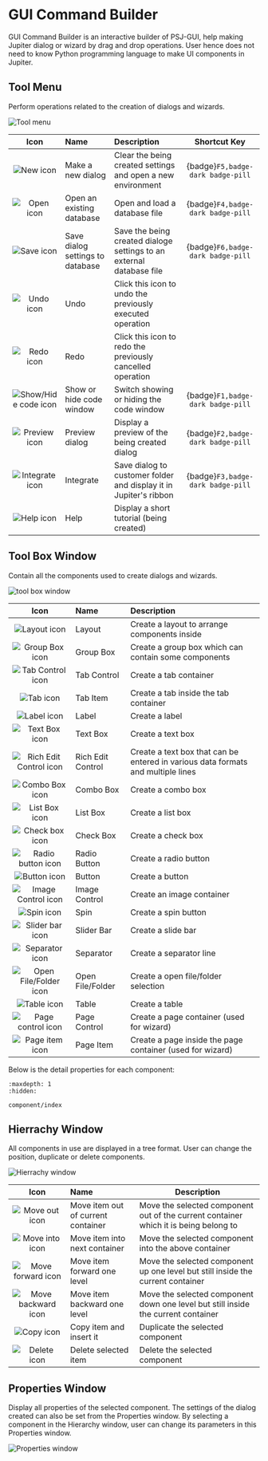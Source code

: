 # GUI Command Builder

GUI Command Builder is an interactive builder of PSJ-GUI, help making Jupiter dialog or wizard by drag and drop operations. User hence does not need to know Python programming language to make UI components in Jupiter.

## Tool Menu

Perform operations related to the creation of dialogs and wizards.

![Tool menu](./../_images/GUI_CommandBuilder_MenuWindow_ToolMenu.png)

|                               Icon                               | Name                             | Description                                                          |           Shortcut Key            |
| :--------------------------------------------------------------: | :------------------------------- | :------------------------------------------------------------------- | :-------------------------------: |
|         ![New icon](./../_images/ToolMenu_icon/New.png)          | Make a new dialog                | Clear the being created settings and open a new environment          | {badge}`F5,badge-dark badge-pill` |
|        ![Open icon](./../_images/ToolMenu_icon/Open.png)         | Open an existing database        | Open and load a database file                                        | {badge}`F4,badge-dark badge-pill` |
|        ![Save icon](./../_images/ToolMenu_icon/Save.png)         | Save dialog settings to database | Save the being created dialoge settings to an external database file | {badge}`F6,badge-dark badge-pill` |
|        ![Undo icon](./../_images/ToolMenu_icon/Undo.png)         | Undo                             | Click this icon to undo the previously executed operation            |                                   |
|        ![Redo icon](./../_images/ToolMenu_icon/Redo.png)         | Redo                             | Click this icon to redo the previously cancelled operation           |                                   |
| ![Show/Hide code icon](./../_images/ToolMenu_icon/Show_hide.png) | Show or hide code window         | Switch showing or hiding the code window                             | {badge}`F1,badge-dark badge-pill` |
|     ![Preview icon](./../_images/ToolMenu_icon/Preview.png)      | Preview dialog                   | Display a preview of the being created dialog                        | {badge}`F2,badge-dark badge-pill` |
|   ![Integrate icon](./../_images/ToolMenu_icon/Integrate.png)    | Integrate                        | Save dialog to customer folder and display it in Jupiter's ribbon    | {badge}`F3,badge-dark badge-pill` |
|        ![Help icon](./../_images/ToolMenu_icon/Help.png)         | Help                             | Display a short tutorial (being created)                             |                                   |

## Tool Box Window

Contain all the components used to create dialogs and wizards.

![tool box window](./../_images/GUI_CommandBuilder_MenuWindow_ToolBox.png)

|                                   Icon                                   | Name              | Description                                                                      |
| :----------------------------------------------------------------------: | :---------------- | :------------------------------------------------------------------------------- |
|           ![Layout icon](./../_images/ToolBox_icon/Layout.png)           | Layout            | Create a layout to arrange components inside                                     |
|        ![Group Box icon](./../_images/ToolBox_icon/GroupBox.png)         | Group Box         | Create a group box which can contain some components                             |
|      ![Tab Control icon](./../_images/ToolBox_icon/TabControl.png)       | Tab Control       | Create a tab container                                                           |
|            ![Tab icon](./../_images/ToolBox_icon/TabItem.png)            | Tab Item          | Create a tab inside the tab container                                            |
|            ![Label icon](./../_images/ToolBox_icon/Label.png)            | Label             | Create a label                                                                   |
|         ![Text Box icon](./../_images/ToolBox_icon/TextBox.png)          | Text Box          | Create a text box                                                                |
| ![Rich Edit Control icon](./../_images/ToolBox_icon/RichEditControl.png) | Rich Edit Control | Create a text box that can be entered in various data formats and multiple lines |
|        ![Combo Box icon](./../_images/ToolBox_icon/ComboBox.png)         | Combo Box         | Create a combo box                                                               |
|         ![List Box icon](./../_images/ToolBox_icon/Listbox.png)          | List Box          | Create a list box                                                                |
|        ![Check box icon](./../_images/ToolBox_icon/Checkbox.png)         | Check Box         | Create a check box                                                               |
|     ![Radio button icon](./../_images/ToolBox_icon/RadioButton.png)      | Radio Button      | Create a radio button                                                            |
|           ![Button icon](./../_images/ToolBox_icon/Button.png)           | Button            | Create a button                                                                  |
|    ![Image Control icon](./../_images/ToolBox_icon/ImageControl.png)     | Image Control     | Create an image container                                                        |
|             ![Spin icon](./../_images/ToolBox_icon/Spin.png)             | Spin              | Create a spin button                                                             |
|       ![Slider bar icon](./../_images/ToolBox_icon/SliderBar.png)        | Slider Bar        | Create a slide bar                                                               |
|        ![Separator icon](./../_images/ToolBox_icon/Separator.png)        | Separator         | Create a separator line                                                          |
|  ![Open File/Folder icon](./../_images/ToolBox_icon/OpenFileFolder.png)  | Open File/Folder  | Create a open file/folder selection                                              |
|            ![Table icon](./../_images/ToolBox_icon/Table.png)            | Table             | Create a table                                                                   |
|     ![Page control icon](./../_images/ToolBox_icon/PageControl.png)      | Page Control      | Create a page container (used for wizard)                                        |
|        ![Page item icon](./../_images/ToolBox_icon/PageItem.png)         | Page Item         | Create a page inside the page container (used for wizard)                        |

Below is the detail properties for each component:

```{toctree}
:maxdepth: 1
:hidden:

component/index
```

## Hierrachy Window

All components in use are displayed in a tree format.
User can change the position, duplicate or delete components.

![Hierrachy window](./../_images/GUI_CommandBuilder_MenuWindow_Hierarchy.png)

|                                 Icon                                 | Name                               | Description                                                                          |
| :------------------------------------------------------------------: | :--------------------------------- | ------------------------------------------------------------------------------------ |
|  ![Move out icon](./../_images/Hierarchy_icon/Move_upperlevel.png)   | Move item out of current container | Move the selected component out of the current container which it is being belong to |
|  ![Move into icon](./../_images/Hierarchy_icon/Move_lowerlevel.png)  | Move item into next container      | Move the selected component into the above container                                 |
|  ![Move forward icon](./../_images/Hierarchy_icon/Move_forward.png)  | Move item forward one level        | Move the selected component up one level but still inside the current container      |
| ![Move backward icon](./../_images/Hierarchy_icon/Move_backward.png) | Move item backward one level       | Move the selected component down one level but still inside the current container    |
|      ![Copy icon](./../_images/Hierarchy_icon/Copy_insert.png)       | Copy item and insert it            | Duplicate the selected component                                                     |
|        ![Delete icon](./../_images/Hierarchy_icon/Delete.png)        | Delete selected item               | Delete the selected component                                                        |

## Properties Window

Display all properties of the selected component.
The settings of the dialog created can also be set from the Properties window.
By selecting a component in the Hierarchy window, user can change its parameters in this Properties window.

![Properties window](./../_images/GUI_CommandBuilder_MenuWindow_Properties.png)
